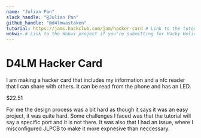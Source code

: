 ```yaml
---
name: "Julian Pan"
slack_handle: "@Julian Pan"
github_handle: "@d4lmwastaken"
tutorial: https://jams.hackclub.com/jam/hacker-card # Link to the tutorial if you used one
wokwi: # Link to the Wokwi project if you're submitting for Hacky Holidays
---
```


# D4LM Hacker Card

<!-- Describe your board in 2-3 sentences. What are you making? What will it do? -->
I am making a hacker card that includes my information and a nfc reader that I can share with others. It can be read from the phone and has an LED.
<!-- How much is it going to cost? -->
$22.51
<!-- Tell us a little bit about your design process. What were some challenges? What helped? ***Totally optional*** -->
For me the design process was a bit hard as though it says it was an easy project, it was quite hard. Some challenges I faced was that the tutorial will say a specific port and it is not there. It was also that I had an issue, where I misconfigured JLPCB to make it more expnesive than neccessary.
